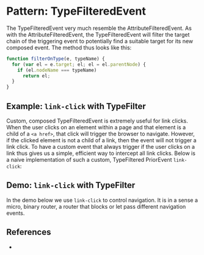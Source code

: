 # Pattern: TypeFilteredEvent

The TypeFilteredEvent very much resemble the AttributeFilteredEvent. As with the AttributeFilteredEvent,
the TypeFilteredEvent will filter the target chain of the triggering event to potentially find a 
suitable target for its new composed event. The method thus looks like this:

```javascript
function filterOnType(e, typeName) {
  for (var el = e.target; el; el = el.parentNode) {
    if (el.nodeName === typeName)
      return el;
  }
}                            
```

## Example: `link-click` with TypeFilter

Custom, composed TypeFilteredEvent is extremely useful for link clicks.
When the user clicks on an element within a page and that element is a child of a `<a href>`,
that click will trigger the browser to navigate. However, if the clicked element is not a
child of a link, then the event will not trigger a link click.
To have a custom event that always trigger if the user clicks on a link thus gives us a simple,
efficient way to intercept all link clicks. Below is a naive implementation of such a 
custom, TypeFiltered PriorEvent `link-click`:

<pretty-printer href="./demo/link-click-TypeFiltered.js"></pretty-printer>

## Demo: `link-click` with TypeFilter

In the demo below we use `link-click` to control navigation. 
It is in a sense a micro, binary router, 
a router that blocks or let pass different navigation events.

<code-demo src="./demo/link-click-TypeFiltered.html"></code-demo>

## References

 * 
                                                                            